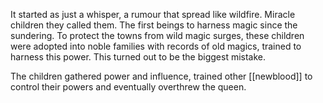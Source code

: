 
It started as just a whisper, a rumour that spread like wildfire. Miracle children they called them. The first beings to harness magic since the sundering. To protect the towns from wild magic surges, these children were adopted into noble families with records of old magics, trained to harness this power. This turned out to be the biggest mistake. 

The children gathered power and influence, trained other [[newblood]] to control their powers and eventually overthrew the queen.